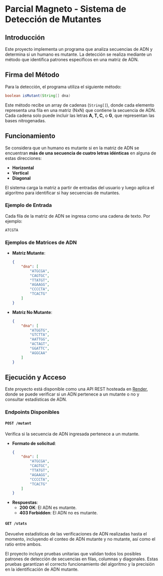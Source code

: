 # Parcial Magneto - Sistema de Detección de Mutantes

## Introducción

Este proyecto implementa un programa que analiza secuencias de ADN y determina si un humano es mutante. La detección se realiza mediante un método que identifica patrones específicos en una matriz de ADN.

## Firma del Método

Para la detección, el programa utiliza el siguiente método:

```java
boolean isMutant(String[] dna)
```

Este método recibe un array de cadenas (`String[]`), donde cada elemento representa una fila en una matriz (NxN) que contiene la secuencia de ADN. Cada cadena solo puede incluir las letras **A, T, C,** o **G**, que representan las bases nitrogenadas.

## Funcionamiento

Se considera que un humano es mutante si en la matriz de ADN se encuentran **más de una secuencia de cuatro letras idénticas** en alguna de estas direcciones:

- **Horizontal**
- **Vertical**
- **Diagonal**

El sistema carga la matriz a partir de entradas del usuario y luego aplica el algoritmo para identificar si hay secuencias de mutantes.

### Ejemplo de Entrada

Cada fila de la matriz de ADN se ingresa como una cadena de texto. Por ejemplo:
```plaintext
ATCGTA
```

### Ejemplos de Matrices de ADN

- **Matriz Mutante**:
  ```json
  {
      "dna": [
          "ATGCGA",
          "CAGTGC",
          "TTATGT",
          "AGAAGG",
          "CCCCTA",
          "TCACTG"
      ]
  }
  ```

- **Matriz No Mutante**:
  ```json
  {
      "dna": [
          "ATGGTG",
          "GTCTTA",
          "AATTGG",
          "ACTAGT",
          "GGATTC",
          "AGGCAA"
      ]
  }
  ```

## Ejecución y Acceso

Este proyecto está disponible como una API REST hosteada en [Render](https://mutanteapi.onrender.com), donde se puede verificar si un ADN pertenece a un mutante o no y consultar estadísticas de ADN.

### Endpoints Disponibles

#### `POST /mutant`
Verifica si la secuencia de ADN ingresada pertenece a un mutante.

- **Formato de solicitud**:
  ```json
  {
      "dna": [
          "ATGCGA",
          "CAGTGC",
          "TTATGT",
          "AGAAGG",
          "CCCCTA",
          "TCACTG"
      ]
  }
  ```
- **Respuestas**:
  - **200 OK**: El ADN es mutante.
  - **403 Forbidden**: El ADN no es mutante.

#### `GET /stats`
Devuelve estadísticas de las verificaciones de ADN realizadas hasta el momento, incluyendo el conteo de ADN mutante y no mutante, así como el ratio entre ambos.

El proyecto incluye pruebas unitarias que validan todos los posibles patrones de detección de secuencias en filas, columnas y diagonales. Estas pruebas garantizan el correcto funcionamiento del algoritmo y la precisión en la identificación de ADN mutante.

